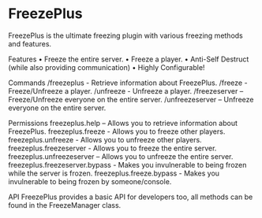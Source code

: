 # FreezePlus
FreezePlus is the ultimate freezing plugin with various freezing methods and features.

Features
•	Freeze the entire server.
•	Freeze a player.
•	Anti-Self Destruct (while also providing communication)
•	Highly Configurable!

Commands
/freezeplus - Retrieve information about FreezePlus.
/freeze <player> - Freeze/Unfreeze a player.
/unfreeze <player> - Unfreeze a player.
/freezeserver – Freeze/Unfreeze everyone on the entire server.
/unfreezeserver – Unfreeze everyone on the entire server.

Permissions
freezeplus.help – Allows you to retrieve information about FreezePlus.
freezeplus.freeze - Allows you to freeze other players.
freezeplus.unfreeze - Allows you to unfreeze other players.
freezeplus.freezeserver - Allows you to freeze the entire server.
freezeplus.unfreezeserver – Allows you to unfreeze the entire server.
freezeplus.freezeserver.bypass - Makes you invulnerable to being frozen while the server is frozen.
freezeplus.freeze.bypass - Makes you invulnerable to being frozen by someone/console. 

API
FreezePlus provides a basic API for developers too, all methods can be found in the FreezeManager class.


